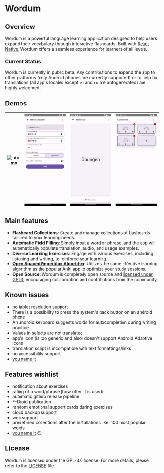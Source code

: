 # Wordum 

## Overview

Wordum is a powerful language learning application designed to help users expand their vocabulary through interactive flashcards. Built with [React Native](https://reactnative.dev), Wordum offers a seamless experience for learners of all levels. 

### Current Status

Wordum is currently in public beta. Any contributions to expand the app to other platforms (only Android phones are currently supported) or to help fix translations (all app's locales except `en` and `ru` are autogenerated) are highly welcomed. 

## Demos

| ![demo](./assets/demo.gif) | ![Create collection screen](./assets/Screenshot2.png) | ![Exercises screen](./assets/Screenshot4.png) | ![Collections screen](./assets/Screenshot3.png) |
|---|---|---|---|

## Main features

- **Flashcard Collections**: Create and manage collections of flashcards tailored to your learning needs.
- **Automatic Field Filling**: Simply input a word or phrase, and the app will automatically populate translation, audio, and usage examples.
- **Diverse Learning Exercises**: Engage with various exercises, including listening and writing, to reinforce your learning.
- [**Open Spaced Repetition Algorithm**](https://github.com/open-spaced-repetition/fsrs4anki/wiki/The-Algorithm): Utilizes the same effective learning algorithm as the popular [Anki app](https://github.com/ankitects/anki) to optimize your study sessions.
- **Open Source**: Wordum is completely open source and [licensed under GPL3](./LICENSE), encouraging collaboration and contributions from the community.

## Known issues

- no tablet resolution support
- There is a possibility to press the system's back button on an android phone
- An android keyboard suggests words for autocompletion during writing practice
- Values in selects are not translated
- app's icon (is too generic and also) doesn't support Android Adaptive icons
- translation script is incompatible with text formattings/links
- no accessibility support
- [you name it](https://github.com/besdar/wordum/issues)

## Features wishlist

- notification about exercises
- rating of a word/phrase (how often it is used)
- automatic github release pipeline
- F-Droid publication
- random emotional support cards during exercises
- cloud backup support
- web support
- predefined collections after the installations like: 100 most popular words
- [you name it](https://github.com/besdar/wordum/issues) 😉

## License

Wordum is licensed under the GPL-3.0 license. For more details, please refer to the [LICENSE](./LICENSE) file.
